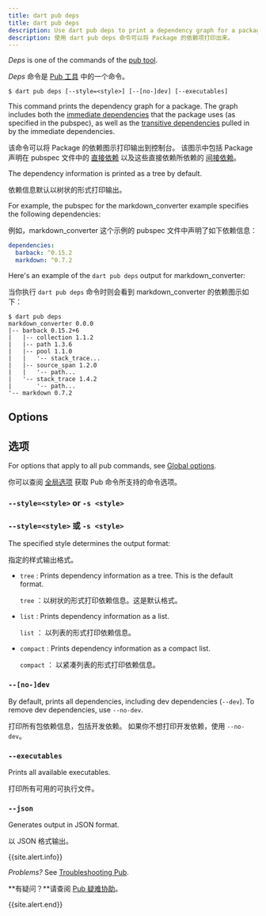 ```yaml
---
title: dart pub deps
title: dart pub deps
description: Use dart pub deps to print a dependency graph for a package.
description: 使用 dart pub deps 命令可以将 Package 的依赖项打印出来。
---
```


_Deps_ is one of the commands of the [pub tool](/tools/pub/cmd).

_Deps_ 命令是 [Pub 工具](/tools/pub/cmd) 中的一个命令。

```nocode
$ dart pub deps [--style=<style>] [--[no-]dev] [--executables]
```

This command prints the dependency graph for a package.
The graph includes both the
[immediate dependencies](/tools/pub/glossary#immediate-dependency)
that the package uses (as specified in the pubspec), as well as the
[transitive dependencies](/tools/pub/glossary#transitive-dependency)
pulled in by the immediate dependencies.

该命令可以将 Package 的依赖图示打印输出到控制台。
该图示中包括 Package 声明在 pubspec 文件中的 
[直接依赖](/tools/pub/glossary#immediate-dependency) 
以及这些直接依赖所依赖的
[间接依赖](/tools/pub/glossary#transitive-dependency)。

The dependency information is printed as a tree by default.

依赖信息默认以树状的形式打印输出。

For example, the pubspec for the markdown_converter example specifies
the following dependencies:

例如，markdown_converter 这个示例的 pubspec 文件中声明了如下依赖信息：

```yaml
dependencies:
  barback: ^0.15.2
  markdown: ^0.7.2
```

Here's an example of the `dart pub deps` output for markdown_converter:

当你执行 `dart pub deps` 命令时则会看到 markdown_converter 的依赖图示如下：

```terminal
$ dart pub deps
markdown_converter 0.0.0
|-- barback 0.15.2+6
|   |-- collection 1.1.2
|   |-- path 1.3.6
|   |-- pool 1.1.0
|   |   '-- stack_trace...
|   |-- source_span 1.2.0
|   |   '-- path...
|   '-- stack_trace 1.4.2
|       '-- path...
'-- markdown 0.7.2
```

## Options

## 选项

For options that apply to all pub commands, see
[Global options](/tools/pub/cmd#global-options).

你可以查阅 [全局选项](/tools/pub/cmd#global-options) 获取 Pub 命令所支持的命令选项。

### `--style=<style>` or `-s <style>`

### `--style=<style>` 或 `-s <style>`

The specified style determines the output format:

指定的样式输出格式。

* `tree`
: Prints dependency information as a tree. This is the 
default format.

  `tree`
：以树状的形式打印依赖信息。这是默认格式。

* `list`
: Prints dependency information as a list.

  `list`
： 以列表的形式打印依赖信息。

* `compact`
: Prints dependency information as a compact list.

  `compact`
： 以紧凑列表的形式打印依赖信息。

### `--[no-]dev`

By default, prints all dependencies, 
including dev dependencies (`--dev`).
To remove dev dependencies, use `--no-dev`.

打印所有包依赖信息，包括开发依赖。
如果你不想打印开发依赖，使用 `--no-dev`。

### `--executables`

Prints all available executables.

打印所有可用的可执行文件。

### `--json`

Generates output in JSON format.

以 JSON 格式输出。

{{site.alert.info}}

  *Problems?*
  See [Troubleshooting Pub](/tools/pub/troubleshoot).

  **有疑问？**请查阅 [Pub 疑难协助](/tools/pub/troubleshoot)。

{{site.alert.end}}
